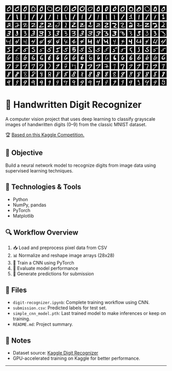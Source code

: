 <div align="center">
     <img src = "https://github.com/Ignaciodibella/Data-Science-AI-Projects/blob/main/02-Digit%20Recognizer%20(CV)/img/mnis_banner.png">
</div>

# 🔢 Handwritten Digit Recognizer

A computer vision project that uses deep learning to classify grayscale images of handwritten digits (0–9) from the classic MNIST dataset.

🏆 [Based on this Kaggle Competition.](https://www.kaggle.com/competitions/digit-recognizer)

## 🎯 Objective

Build a neural network model to recognize digits from image data using supervised learning techniques.

## 🧰 Technologies & Tools

- Python
- NumPy, pandas
- PyTorch
- Matplotlib

## 🔍 Workflow Overview

1. 📥 Load and preprocess pixel data from CSV
2. 📊 Normalize and reshape image arrays (28x28)
3. 🧠 Train a CNN using PyTorch
4. 🧪 Evaluate model performance
5. 📩 Generate predictions for submission

## 📁 Files

- `digit-recognizer.ipynb`: Complete training workflow using CNN.
- `submission.csv`: Predicted labels for test set.
- `simple_cnn_model.pth`: Last trained model to make inferences or keep on training.
- `README.md`: Project summary.

## 📌 Notes

- Dataset source: [Kaggle Digit Recognizer](https://www.kaggle.com/competitions/digit-recognizer)
- GPU-accelerated training on Kaggle for better performance.

---
